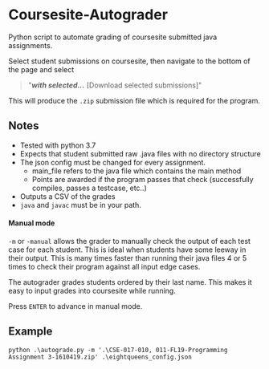 # Coursesite-Autograder
Python script to automate grading of coursesite submitted java assignments.

Select student submissions on coursesite, then navigate to the bottom of the page and select 

> "***with selected...*** \[Download selected submissions\]"

This will produce the `.zip` submission file which is required for the program.

## Notes
- Tested with python 3.7
- Expects that student submitted raw .java files with no directory structure
- The json config must be changed for every assignment.
  - main_file refers to the java file which contains the main method
  - Points are awarded if the program passes that check (successfully compiles, passes a testcase, etc..)
- Outputs a CSV of the grades
- `java` and `javac` must be in your path.

#### Manual mode
`-m` or `-manual` allows the grader to manually check the output of each test case for each student. 
This is ideal when students have some leeway in their output.
This is many times faster than running their java files 4 or 5 times to check their program against all input edge cases.

The autograder grades students ordered by their last name. 
This makes it easy to input grades into coursesite while running.

Press `ENTER` to advance in manual mode.

## Example
`python .\autograde.py -m '.\CSE-017-010, 011-FL19-Programming Assignment 3-1610419.zip' .\eightqueens_config.json`

